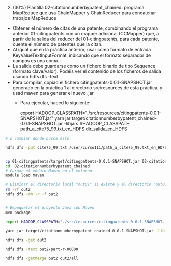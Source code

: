  2. (30%) Plantilla 02-citationnumberbypatent_chained: programa MapReduce que usa ChainMapper y ChainReducer para concatenar trabajos MapReduce

- Obtener el número de citas de una patente, combinando el programa anterior 01-citingpatents con un mapper adicional (CCMapper) que, a partir de la salida del reducer del 01-citingpatents, para cada patente, cuente el número de patentes que la citan. 
- Al igual que en la práctica anterior, usar como formato de entrada KeyValueTextInputFormat, indicando que el formato separador de campos es una coma.-
- La salida debe guardarse como un fichero binario de tipo Sequence (formato clave/valor). Podéis ver el contenido de los ficheros de salida usando hdfs dfs -text
- Para compilar, copiad el fichero citingpatents-0.0.1-SNAPSHOT.jar generado en la práctica 1 al directorio src/resources de esta práctica, y usad maven para generar el nuevo .jar
    - Para ejecutar, haced lo siguiente:

        export HADOOP_CLASSPATH="./src/resources/citingpatents-0.0.1-SNAPSHOT.jar"
        yarn jar target/citationnumberbypatent_chained-0.0.1-SNAPSHOT.jar -libjars $HADOOP_CLASSPATH path_a_cite75_99.txt_en_HDFS dir_salida_en_HDFS



```bash
# o cambiar donde busca esto

hdfs dfs -put cite75_99.txt /user/curso111/path_a_cite75_99.txt_en_HDFS


cp 01-citingpatents/target/citingpatents-0.0.1-SNAPSHOT.jar 02-citationnumberbypatent_chained/src/resources
cd  02-citationnumberbypatent_chained 
# Cargar el módulo Maven en el entorno
module load maven

# Eliminar el directorio local "out01" si existe y el directorio "out01" en HDFS
rm -rf out2
hdfs dfs -rm -r -f out2


# Empaquetar el proyecto Java con Maven
mvn package

export HADOOP_CLASSPATH="./src/resources/citingpatents-0.0.1-SNAPSHOT.jar"

yarn jar target/citationnumberbypatent_chained-0.0.1-SNAPSHOT.jar -libjars $HADOOP_CLASSPATH  patentes/cite75_99.txt out2

hdfs dfs -get out2

hdfs dfs -text out2/part-r-00000

hdfs dfs -getmerge out2 out2/all
```